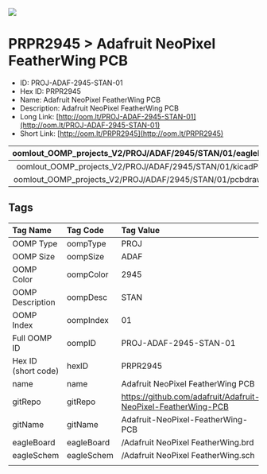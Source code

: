 


  
![][im]
# PRPR2945 > Adafruit NeoPixel FeatherWing PCB

- ID: PROJ-ADAF-2945-STAN-01
- Hex ID: PRPR2945
- Name: Adafruit NeoPixel FeatherWing PCB
- Description: Adafruit NeoPixel FeatherWing PCB
- Long Link: [http://oom.lt/PROJ-ADAF-2945-STAN-01](http://oom.lt/PROJ-ADAF-2945-STAN-01)
- Short Link: [http://oom.lt/PRPR2945](http://oom.lt/PRPR2945)
  

|oomlout_OOMP_projects_V2/PROJ/ADAF/2945/STAN/01/eagleImage.png|oomlout_OOMP_projects_V2/PROJ/ADAF/2945/STAN/01/eagleSchemImage.png|oomlout_OOMP_projects_V2/PROJ/ADAF/2945/STAN/01/kicadPcb3dFront.png|oomlout_OOMP_projects_V2/PROJ/ADAF/2945/STAN/01/kicadPcb3dBack.png|
| :---: | :---: | :---: | :---: |
|oomlout_OOMP_projects_V2/PROJ/ADAF/2945/STAN/01/kicadPcb3d.png|oomlout_OOMP_projects_V2/PROJ/ADAF/2945/STAN/01/bomBack.png|oomlout_OOMP_projects_V2/PROJ/ADAF/2945/STAN/01/bomFront.png|oomlout_OOMP_projects_V2/PROJ/ADAF/2945/STAN/01/pcbdraw.svg|
|oomlout_OOMP_projects_V2/PROJ/ADAF/2945/STAN/01/pcbdrawBack.svg||||

## Tags
  

|Tag Name|Tag Code|Tag Value|
| :--- | :--- | :--- |
|OOMP Type|oompType|PROJ|
|OOMP Size|oompSize|ADAF|
|OOMP Color|oompColor|2945|
|OOMP Description|oompDesc|STAN|
|OOMP Index|oompIndex|01|
|Full OOMP ID|oompID|PROJ-ADAF-2945-STAN-01|
|Hex ID (short code)|hexID|PRPR2945|
|name|name|Adafruit NeoPixel FeatherWing PCB|
|gitRepo|gitRepo|https://github.com/adafruit/Adafruit-NeoPixel-FeatherWing-PCB|
|gitName|gitName|Adafruit-NeoPixel-FeatherWing-PCB|
|eagleBoard|eagleBoard|/Adafruit NeoPixel FeatherWing.brd|
|eagleSchem|eagleSchem|/Adafruit NeoPixel FeatherWing.sch|
||||



[im]: PROJ/ADAF/2945/STAN/01/kicadPcb3d_450.png
